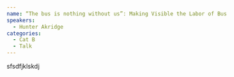 ```yaml
---
name: “The bus is nothing without us”: Making Visible the Labor of Bus Operators amid the Ongoing Push Towards Transit Automation
speakers:
  - Hunter Akridge
categories:
  - Cat B
  - Talk
---
```


sfsdfjklskdj
